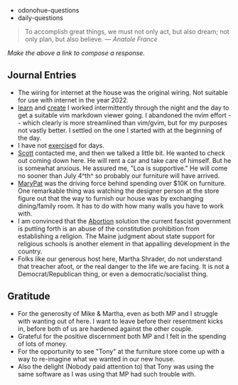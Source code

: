 - odonohue-questions
- daily-questions
> To accomplish great things, we must not only act, but also dream; not only plan, but also believe.
> — <cite>Anatole France</cite>

*Make the above a link to compose a response.*
## Journal Entries
-  The wiring for internet at the house was the original wiring. Not suitable for use with internet in the year 2022.
- [learn](learn.md) and [create](create.md) I worked intermittently through the night and the day to get a suitable vim markdown viewer going. I abandoned the nvim effort -- which clearly is more streamlined than vim/gvim, but for my purposes not vastly better. I settled on the one I started with at the beginning of the day. 
- I have not [exercise](exercise.md)d for days.
- [Scott](Scott.md) contacted me, and then we talked a little bit. He wanted to check out coming down here. He will rent a car and take care of himself. But he is somewhat anxious. He assured me, "Loa is supportive." He will come no sooner than July 4^th^ so probably our furniture will have arrived.
- [MaryPat](MaryPat.md) was the driving force behind spending over $10K on furniture. One remarkable thing was watching the designer person at the store figure out that the way to furnish our house was by exchanging dining/family room. It has to do with how many walls you have to work with.  
- I am convinced that the [Abortion](Abortion.md) solution the current fascist government is putting forth is an abuse of the constitution prohibition from establishing a religion. The Maine judgment about state support for religious schools is another element in that appalling development in the country. 
- Folks like our generous host here, Martha Shrader, do not understand that treacher afoot, or the real danger to the life we are facing. It is not a Democrat/Republican thing, or even a democratic/socialist thing.

## Gratitude
- For the generosity of Mike & Martha, even as both MP and I struggle with wanting out of here. I want to leave before their resentment kicks in, before both of us are hardened against the other couple.
- Grateful for the positive discernment both MP and I felt in the spending of lots of money.
- For the opportunity to see "Tony" at the furniture store come up with a way to re-imagine what we wanted in our new house.
- Also the delight (Nobody paid attention to) that Tony was using the same software as I was using that MP had such trouble with.